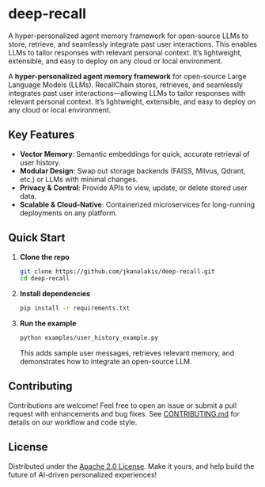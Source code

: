 # deep-recall
A hyper-personalized agent memory framework for open-source LLMs to store, retrieve, and seamlessly integrate past user interactions. This enables LLMs to tailor responses with relevant personal context. It’s lightweight, extensible, and easy to deploy on any cloud or local environment.

A **hyper-personalized agent memory framework** for open-source Large Language Models (LLMs). RecallChain stores, retrieves, and seamlessly integrates past user interactions—allowing LLMs to tailor responses with relevant personal context. It’s lightweight, extensible, and easy to deploy on any cloud or local environment.

## Key Features

- **Vector Memory**: Semantic embeddings for quick, accurate retrieval of user history.  
- **Modular Design**: Swap out storage backends (FAISS, Milvus, Qdrant, etc.) or LLMs with minimal changes.  
- **Privacy & Control**: Provide APIs to view, update, or delete stored user data.  
- **Scalable & Cloud-Native**: Containerized microservices for long-running deployments on any platform.

## Quick Start

1. **Clone the repo**  
   ```bash
   git clone https://github.com/jkanalakis/deep-recall.git
   cd deep-recall
   ```

2. **Install dependencies**  
   ```bash
   pip install -r requirements.txt
   ```

3. **Run the example**  
   ```bash
   python examples/user_history_example.py
   ```
   This adds sample user messages, retrieves relevant memory, and demonstrates how to integrate an open-source LLM.

## Contributing

Contributions are welcome! Feel free to open an issue or submit a pull request with enhancements and bug fixes. See [CONTRIBUTING.md](./CONTRIBUTING.md) for details on our workflow and code style.

## License

Distributed under the [Apache 2.0 License](LICENSE). Make it yours, and help build the future of AI-driven personalized experiences!

